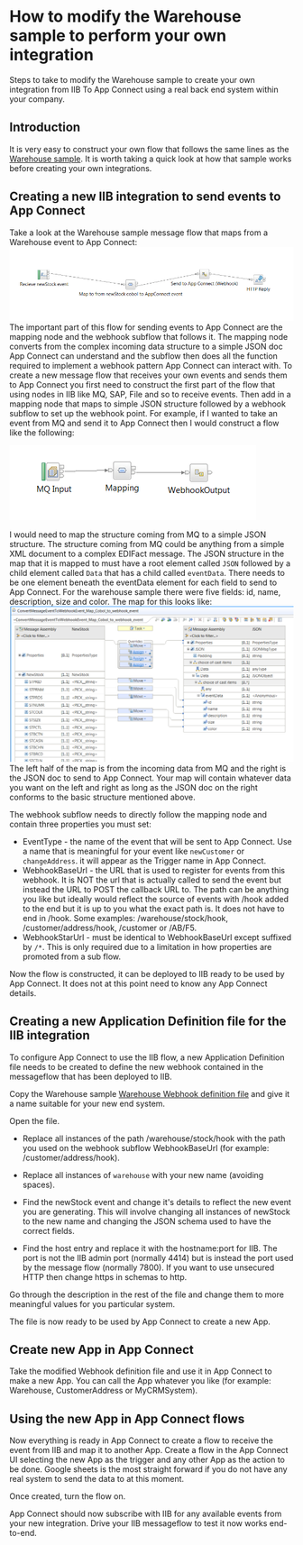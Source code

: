 # How to modify the Warehouse sample to perform your own integration
Steps to take to modify the Warehouse sample to create your own integration from IIB To App Connect using a real back end system within your company.

## Introduction
It is very easy to construct your own flow that follows the same lines as the [Warehouse sample](./whatwarehouse.md). It is worth taking a quick look at how that sample works before creating your own integrations.

## Creating a new IIB integration to send events to App Connect
Take a look at the Warehouse sample message flow that maps from a Warehouse event to App Connect:
![Warehouse IIB Message flow](./warehouse_sample_messageflow.png)
The important part of this flow for sending events to App Connect are the mapping node and the webhook subflow that follows it. The mapping node converts from the complex incoming data structure to a simple JSON doc App Connect can understand and the subflow then does all the function required to implement a webhook pattern App Connect can interact with.
To create a new message flow that receives your own events and sends them to App Connect you first need to construct the first part of the flow that using nodes in IIB like MQ, SAP, File and so to receive events. Then add in a mapping node that maps to simple JSON structure followed by a webhook subflow to set up the webhook point.
For example, if I wanted to take an event from MQ and send it to App Connect then I would construct a flow like the following:

![Warehouse IIB Message flow](./custom_messageflow.png)

I would need to map the structure coming from MQ to a simple JSON structure. The structure coming from MQ could be anything from a simple XML document to a complex EDIFact message. The JSON structure in the map that it is mapped to must have a root element called `JSON` followed by a child element called `Data` that has a child called `eventData`. There needs to be one element beneath the eventData element for each field to send to App Connect. For the warehouse sample there were five fields: id, name, description, size and color. The map for this looks like:
![Warehouse IIB Message flow](./warehouse_sample_map.png)
The left half of the map is from the incoming data from MQ and the right is the JSON doc to send to App Connect. Your map will contain whatever data you want on the left and right as long as the JSON doc on the right conforms to the basic structure mentioned above.

The webhook subflow needs to directly follow the mapping node and contain three properties you must set:

* EventType - the name of the event that will be sent to App Connect. Use a name that is meaningful for your event like `newCustomer` or `changeAddress`. it will appear as the Trigger name in App Connect.
* WebhookBaseUrl - the URL that is used to register for events from this webhook. It is NOT the url that is actually called to send the event but instead the URL to POST the callback URL to. The path can be anything you like but ideally would reflect the source of events with /hook added to the end but it is up to you what the exact path is. It does not have to end in /hook. Some examples: /warehouse/stock/hook, /customer/address/hook, /customer or /AB/F5.
* WebhookStarUrl - must be identical to WebhookBaseUrl except suffixed by `/*`. This is only required due to a limitation in how properties are promoted from a sub flow.

 Now the flow is constructed, it can be deployed to IIB ready to be used by App Connect. It does not at this point need to know any App Connect details.


## Creating a new Application Definition file for the IIB integration
To configure App Connect to use the IIB flow, a new Application Definition file needs to be created to define the new webhook contained in the messageflow that has been deployed to IIB.

Copy the Warehouse sample [Warehouse Webhook definition file](./warehousedefinition.yaml) and give it a name suitable for your new end system.

Open the file.

* Replace all instances of the path /warehouse/stock/hook with the path you used on the webhook subflow  WebhookBaseUrl (for example: /customer/address/hook).

* Replace all instances of `warehouse` with your new name (avoiding spaces).

* Find the newStock event and change it's details to reflect the new event you are generating. This will involve changing all instances of newStock to the new name and changing the JSON schema used to have the correct fields.

* Find the host entry and replace it with the hostname:port for IIB. The port is not the IIB admin port (normally 4414) but is instead the port used by the message flow (normally 7800). If you want to use unsecured HTTP then change https in schemas to http.

Go through the description in the rest of the file and change them to more meaningful values for you particular system.

The file is now ready to be used by App Connect to create a new App.


## Create new App in App Connect
Take the modified Webhook definition file and use it in App Connect to make a new App. You can call the App whatever you like (for example: Warehouse, CustomerAddress or MyCRMSystem).


## Using the new App in App Connect flows
Now everything is ready in App Connect to create a flow to receive the event from IIB and map it to another App. Create a flow in the App Connect UI selecting the new App as the trigger and any other App as the action to be done. Google sheets is the most straight forward if you do not have any real system to send the data to at this moment.

Once created, turn the flow on.

App Connect should now subscribe with IIB for any available events from your new integration. Drive your IIB messageflow to test it now works end-to-end.
